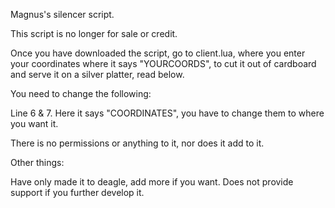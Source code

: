 Magnus's silencer script.

This script is no longer for sale or credit.

Once you have downloaded the script, go to client.lua, where you enter your coordinates where it says "YOURCOORDS", to cut it out of cardboard and serve it on a silver platter, read below.

You need to change the following:

Line 6 & 7. Here it says "COORDINATES", you have to change them to where you want it.

There is no permissions or anything to it, nor does it add to it.


Other things:

Have only made it to deagle, add more if you want. Does not provide support if you further develop it.

